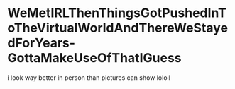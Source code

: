 # WeMetIRLThenThingsGotPushedInToTheVirtualWorldAndThereWeStayedForYears-GottaMakeUseOfThatIGuess

i look way better in person than pictures can show lololl
